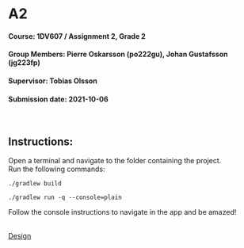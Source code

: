 # A2

#### Course: 1DV607 / Assignment 2, Grade 2
#### Group Members: Pierre Oskarsson (po222gu), Johan Gustafsson (jg223fp)
#### Supervisor: Tobias Olsson
#### Submission date: 2021-10-06
</BR>

## Instructions:
Open a terminal and navigate to the folder containing the project. 
</BR>Run the following commands:

`./gradlew build`

`./gradlew run -q --console=plain`

Follow the console instructions to navigate in the app and be amazed!
</BR></BR>

[Design](/design.md)
